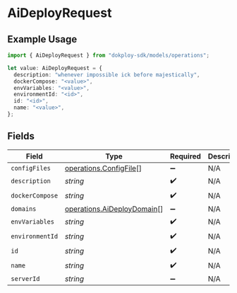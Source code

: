 # AiDeployRequest

## Example Usage

```typescript
import { AiDeployRequest } from "dokploy-sdk/models/operations";

let value: AiDeployRequest = {
  description: "whenever impossible ick before majestically",
  dockerCompose: "<value>",
  envVariables: "<value>",
  environmentId: "<id>",
  id: "<id>",
  name: "<value>",
};
```

## Fields

| Field                                                                    | Type                                                                     | Required                                                                 | Description                                                              |
| ------------------------------------------------------------------------ | ------------------------------------------------------------------------ | ------------------------------------------------------------------------ | ------------------------------------------------------------------------ |
| `configFiles`                                                            | [operations.ConfigFile](../../models/operations/configfile.md)[]         | :heavy_minus_sign:                                                       | N/A                                                                      |
| `description`                                                            | *string*                                                                 | :heavy_check_mark:                                                       | N/A                                                                      |
| `dockerCompose`                                                          | *string*                                                                 | :heavy_check_mark:                                                       | N/A                                                                      |
| `domains`                                                                | [operations.AiDeployDomain](../../models/operations/aideploydomain.md)[] | :heavy_minus_sign:                                                       | N/A                                                                      |
| `envVariables`                                                           | *string*                                                                 | :heavy_check_mark:                                                       | N/A                                                                      |
| `environmentId`                                                          | *string*                                                                 | :heavy_check_mark:                                                       | N/A                                                                      |
| `id`                                                                     | *string*                                                                 | :heavy_check_mark:                                                       | N/A                                                                      |
| `name`                                                                   | *string*                                                                 | :heavy_check_mark:                                                       | N/A                                                                      |
| `serverId`                                                               | *string*                                                                 | :heavy_minus_sign:                                                       | N/A                                                                      |